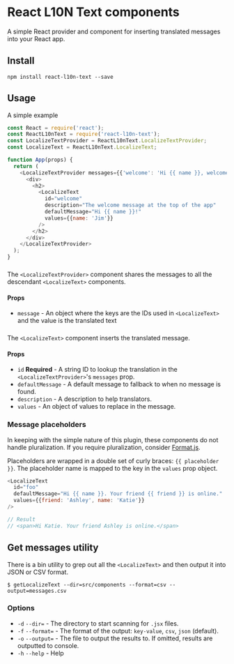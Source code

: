 # React L10N Text components

A simple React provider and component for inserting translated messages
into your React app.

## Install

```
npm install react-l10n-text --save
```

## Usage

A simple example

```javascript
const React = require('react');
const ReactL10nText = require('react-l10n-text');
const LocalizeTextProvider = ReactL10nText.LocalizeTextProvider;
const LocalizeText = ReactL10nText.LocalizeText;

function App(props) {
  return (
    <LocalizeTextProvider messages={{'welcome': 'Hi {{ name }}, welcome to our app!'}}>
      <div>
        <h2>
          <LocalizeText 
            id="welcome"
            description="The welcome message at the top of the app"
            defaultMessage="Hi {{ name }}!"
            values={{name: 'Jim'}}
          />
        </h2>
      </div>
    </LocalizeTextProvider>
  );
}

```

### <LocalizeTextProvider>

The `<LocalizeTextProvider>` component shares the messages to all the
descendant `<LocalizeText>` components.

#### Props

* `message` - An object where the keys are the IDs used in `<LocalizeText>` and the value is the translated text

### <LocalizeText>

The `<LocalizeText>` component inserts the translated message.

#### Props

* `id` **Required**  - A string ID to lookup the translation in the `<LocalizeTextProvider>`'s `messages` prop.
* `defaultMessage` - A default message to fallback to when no message is found.
* `description` - A description to help translators.
* `values` - An object of values to replace in the message.

### Message placeholders

In keeping with the simple nature of this plugin, these components
do not handle pluralization. If you require pluralization, consider
[Format.js](http://formatjs.io/).

Placeholders are wrapped in a double set of curly braces:
`{{ placeholder }}`. The placeholder name is mapped to the key in the
`values` prop object.

```javascript
<LocalizeText
  id="foo"
  defaultMessage="Hi {{ name }}. Your friend {{ friend }} is online."
  values={{friend: 'Ashley', name: 'Katie'}}
/>

// Result
// <span>Hi Katie. Your friend Ashley is online.</span>
```

## Get messages utility

There is a bin utility to grep out all the `<LocalizeText>` and then
output it into JSON or CSV format.

```
$ getLocalizeText --dir=src/components --format=csv --output=messages.csv
```

### Options

* `-d` `--dir=` - The directory to start scanning for `.jsx` files.
* `-f` `--format=` - The format of the output: `key-value`, `csv`, `json` (default).
* `-o` `--output=` - The file to output the results to. If omitted, results are outputted to console.
* `-h` `--help` - Help